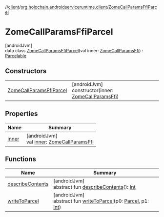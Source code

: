 //[client](../../../index.md)/[org.holochain.androidserviceruntime.client](../index.md)/[ZomeCallParamsFfiParcel](index.md)

# ZomeCallParamsFfiParcel

[androidJvm]\
data class [ZomeCallParamsFfiParcel](index.md)(val inner: [ZomeCallParamsFfi](../-zome-call-params-ffi/index.md)) : [Parcelable](https://developer.android.com/reference/kotlin/android/os/Parcelable.html)

## Constructors

| | |
|---|---|
| [ZomeCallParamsFfiParcel](-zome-call-params-ffi-parcel.md) | [androidJvm]<br>constructor(inner: [ZomeCallParamsFfi](../-zome-call-params-ffi/index.md)) |

## Properties

| Name | Summary |
|---|---|
| [inner](inner.md) | [androidJvm]<br>val [inner](inner.md): [ZomeCallParamsFfi](../-zome-call-params-ffi/index.md) |

## Functions

| Name | Summary |
|---|---|
| [describeContents](../-runtime-network-config-ffi-parcel/index.md#-1578325224%2FFunctions%2F275946699) | [androidJvm]<br>abstract fun [describeContents](../-runtime-network-config-ffi-parcel/index.md#-1578325224%2FFunctions%2F275946699)(): [Int](https://kotlinlang.org/api/core/kotlin-stdlib/kotlin/-int/index.html) |
| [writeToParcel](../-runtime-network-config-ffi-parcel/index.md#-1754457655%2FFunctions%2F275946699) | [androidJvm]<br>abstract fun [writeToParcel](../-runtime-network-config-ffi-parcel/index.md#-1754457655%2FFunctions%2F275946699)(p0: [Parcel](https://developer.android.com/reference/kotlin/android/os/Parcel.html), p1: [Int](https://kotlinlang.org/api/core/kotlin-stdlib/kotlin/-int/index.html)) |
